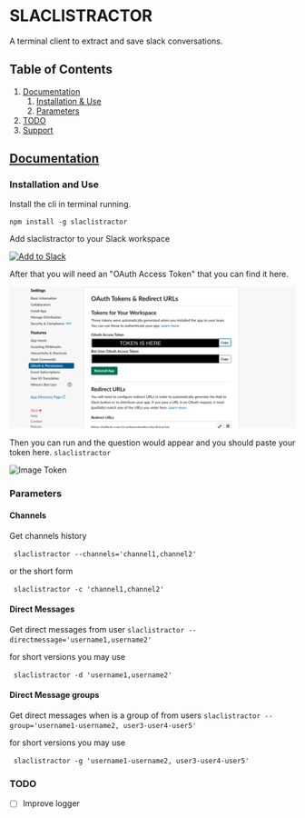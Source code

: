 # SLACLISTRACTOR

A terminal client to extract and save slack conversations.


## Table of Contents

1.  [Documentation](#documentation)
    1.  [Installation & Use](#installation)
    2.  [Parameters](#use)
 2.  [TODO](#TODO)
3.  [Support](#support)

## [Documentation](#documentation)

<a name="documentation"></a>

### Installation and Use
Install the cli in terminal running. 

<a name="installation"></a>

```shell
npm install -g slaclistractor
```

Add slaclistractor to your Slack workspace

<a href="https://slack.com/oauth/v2/authorize?client_id=11221063959.1000724979104&user_scope=channels:history,channels:read,groups:history,groups:read,im:history,im:read,mpim:history,mpim:read,users:read"><img alt="Add to Slack" height="40" width="139" src="https://platform.slack-edge.com/img/add_to_slack.png" srcset="https://platform.slack-edge.com/img/add_to_slack.png 1x, https://platform.slack-edge.com/img/add_to_slack@2x.png 2x"></a>

After that you will need an "OAuth Access Token" that you can find it here.

![Image Token](https://github.com/ricardogcolombo/slaclistractor/blob/master/images/token.png)

Then you can run and the question would appear and you should paste your token here.
``` slaclistractor ```

![Image Token](https://github.com/ricardogcolombo/slaclistractor/blob/master/images/tokenNotFound.png)

### Parameters
#### Channels
Get channels history

 ``` slaclistractor --channels='channel1,channel2'```

or the short form

``` slaclistractor -c 'channel1,channel2'```

#### Direct Messages 
Get direct messages from user
```slaclistractor --directmessage='username1,username2'```

for short versions you may use 

``` slaclistractor -d 'username1,username2'```

#### Direct Message groups
Get direct messages when is a group of from users
```slaclistractor --group='username1-username2, user3-user4-user5'```

for short versions you may use 

``` slaclistractor -g 'username1-username2, user3-user4-user5'```

### TODO
- [ ] Improve logger
